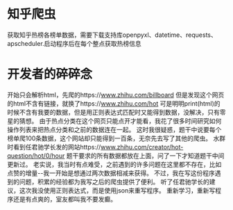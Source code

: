 # 知乎爬虫
获取知乎热榜各榜单数据，需要下载支持库openpyxl、datetime、requests、apscheduler.启动程序后在每个整点获取热榜信息
# 开发者的碎碎念
开始只会解析html，先爬的https://www.zhihu.com/billboard
但是发现这个网页的html不含有链接，就换了https://www.zhihu.com/hot
可是明明print(html)的时候不含有我要的数据，但是用正则表达式匹配时又能得到数据，没解决，只有零星的猜想。
由于热点分类在这个网页只能点开才能看，我花了很多时间研究如何操作列表来把热点分类和之前的数据连在一起。
这时我很疑惑，题干中说要每个榜单爬100条数据，这个网站却只能得到一百条，无奈先去写了其他的爬虫。
水群时看到任君驰学长发的网站https://www.zhihu.com/creator/hot-question/hot/0/hour
题干要求的所有数据都放在上面，问了一下才知道题干中间更新过。
老实说，我当时有点难受，之前遇到的许多问题在这里都不存在，比如点赞的增量--我一开始是想通过两次数据相减来获得。
不过，我在写这份程序遇到的问题，积累的经验都为我写之后的爬虫提供了便利。
听了任君驰学长的建议，这次我没使用正则表达式，而是使用json来重写程序。
重新学习，重新写程序还是有点爽的，室友都叫我不要发癫。
